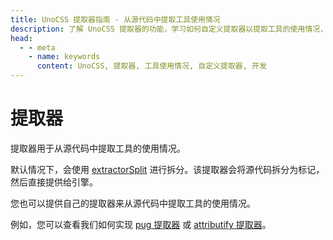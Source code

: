 ```yaml
---
title: UnoCSS 提取器指南 - 从源代码中提取工具使用情况
description: 了解 UnoCSS 提取器的功能，学习如何自定义提取器以提取工具的使用情况，提升开发效率。
head:
  - - meta
    - name: keywords
      content: UnoCSS, 提取器, 工具使用情况, 自定义提取器, 开发
---
```


# 提取器

提取器用于从源代码中提取工具的使用情况。

默认情况下，会使用 [extractorSplit](https://github.com/unocss/unocss/blob/main/packages/core/src/extractors/split.ts) 进行拆分。该提取器会将源代码拆分为标记，然后直接提供给引擎。

您也可以提供自己的提取器来从源代码中提取工具的使用情况。

例如，您可以查看我们如何实现 [pug 提取器](https://github.com/unocss/unocss/tree/main/packages/extractor-pug) 或 [attributify 提取器](https://github.com/unocss/unocss/blob/main/packages/preset-attributify/src/extractor.ts)。

